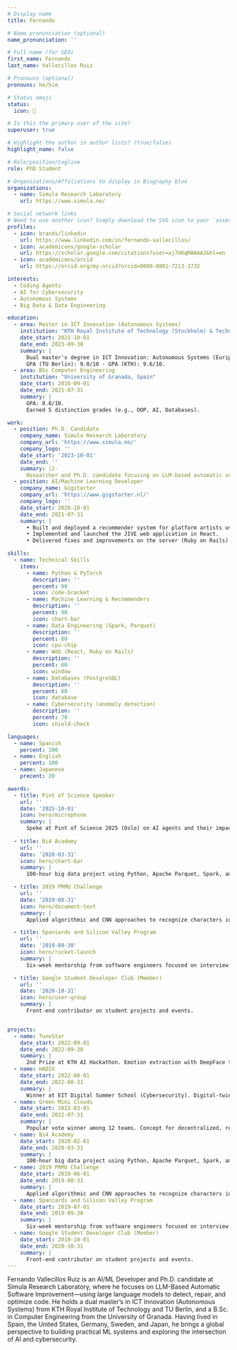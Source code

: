 ```yaml
---
# Display name
title: Fernando

# Name pronunciation (optional)
name_pronunciation: ''

# Full name (for SEO)
first_name: Fernando
last_name: Vallecillos Ruiz

# Pronouns (optional)
pronouns: he/him

# Status emoji
status:
  icon: 💾

# Is this the primary user of the site?
superuser: true

# Highlight the author in author lists? (true/false)
highlight_name: false

# Role/position/tagline
role: PhD Student

# Organizations/Affiliations to display in Biography blox
organizations:
  - name: Simula Research Laboratory
    url: https://www.simula.no/

# Social network links
# Need to use another icon? Simply download the SVG icon to your `assets/media/icons/` folder.
profiles:
  - icon: brands/linkedin
    url: https://www.linkedin.com/in/fernando-vallecillos/
  - icon: academicons/google-scholar
    url: https://scholar.google.com/citations?user=aj7UKqMAAAAJ&hl=en
  - icon: academicons/orcid
    url: https://orcid.org/my-orcid?orcid=0000-0001-7213-3732

interests:
  - Coding Agents
  - AI for Cybersecurity
  - Autonomous Systems
  - Big Data & Data Engineering

education:
  - area: Master in ICT Innovation (Autonomous Systems)
    institution: "KTH Royal Institute of Technology (Stockholm) & Technische Universität Berlin"
    date_start: 2021-10-01
    date_end: 2023-09-30
    summary: |
      Dual master's degree in ICT Innovation: Autonomous Systems (Euripean Institute of Technology).
      GPA (TU Berlin): 9.0/10 · GPA (KTH): 9.6/10.
  - area: BSc Computer Engineering
    institution: "University of Granada, Spain"
    date_start: 2016-09-01
    date_end: 2021-07-31
    summary: |
      GPA: 8.8/10.
      Earned 5 distinction grades (e.g., OOP, AI, Databases).

work:
  - position: Ph.D. Candidate
    company_name: Simula Research Laboratory
    company_url: 'https://www.simula.no/'
    company_logo: ''
    date_start: '2023-10-01'  
    date_end: ''
    summary: |2-
      Researcher and Ph.D. candidate focusing on LLM-based automatic software improvement.
  - position: AI/Machine Learning Developer
    company_name: Gigstarter
    company_url: 'https://www.gigstarter.nl/'
    company_logo: ''
    date_start: 2020-10-01
    date_end: 2021-07-31
    summary: |
      • Built and deployed a recommender system for platform artists using data science and ML.
      • Implemented and launched the JIVE web application in React.
      • Delivered fixes and improvements on the server (Ruby on Rails) and database (PostgreSQL).

skills:
  - name: Technical Skills
    items:
      - name: Python & PyTorch
        description: ''
        percent: 90
        icon: code-bracket
      - name: Machine Learning & Recommenders
        description: ''
        percent: 90
        icon: chart-bar
      - name: Data Engineering (Spark, Parquet)
        description: ''
        percent: 80
        icon: cpu-chip
      - name: Web (React, Ruby on Rails)
        description: ''
        percent: 80
        icon: window
      - name: Databases (PostgreSQL)
        description: ''
        percent: 80
        icon: database
      - name: Cybersecurity (anomaly detection)
        description: ''
        percent: 70
        icon: shield-check

languages:
  - name: Spanish
    percent: 100
  - name: English
    percent: 100
  - name: Japanese
    precent: 20

awards:
  - title: Pint of Science Speaker
    url: ''
    date: '2025-10-01'
    icon: hero/microphone
    summary: |
      Spoke at Pint of Science 2025 (Oslo) on AI agents and their impact. Received coaching on clear, engaging science communication for a general audience.
      
  - title: Bi4 Academy
    url: ''
    date: '2020-03-31'
    icon: hero/chart-bar
    summary: |
      100-hour big data project using Python, Apache Parquet, Spark, and ML.

  - title: 2019 PRMU Challenge
    url: ''
    date: '2019-08-31'
    icon: hero/document-text
    summary: |
      Applied algorithmic and CNN approaches to recognize characters in historical Japanese documents.

  - title: Spaniards and Silicon Valley Program
    url: ''
    date: '2019-09-30'
    icon: hero/rocket-launch
    summary: |
      Six-week mentorship from software engineers focused on interview prep for tech companies.

  - title: Google Student Developer Club (Member)
    url: ''
    date: '2020-10-31'
    icon: hero/user-group
    summary: |
      Front-end contributor on student projects and events.


projects:
  - name: TuneStar
    date_start: 2022-09-01
    date_end: 2022-09-30
    summary: |
      2nd Prize at KTH AI Hackathon. Emotion extraction with DeepFace to recommend music aligned to user state.
  - name: HADIX
    date_start: 2022-08-01
    date_end: 2022-08-31
    summary: |
      Winner at EIT Digital Summer School (Cybersecurity). Digital-twin anomaly detection for Industry 4.0; business plan and investor pitch.
  - name: Green Mini Clouds
    date_start: 2022-03-01
    date_end: 2022-07-31
    summary: |
      Popular vote winner among 12 teams. Concept for decentralized, renewable-powered edge computing.
  - name: Bi4 Academy
    date_start: 2020-02-01
    date_end: 2020-03-31
    summary: |
      100-hour big data project using Python, Apache Parquet, Spark, and ML.
  - name: 2019 PRMU Challenge
    date_start: 2019-06-01
    date_end: 2019-08-31
    summary: |
      Applied algorithmic and CNN approaches to recognize characters in historical Japanese documents.
  - name: Spaniards and Silicon Valley Program
    date_start: 2019-07-01
    date_end: 2019-09-30
    summary: |
      Six-week mentorship from software engineers focused on interview prep for tech companies.
  - name: Google Student Developer Club (Member)
    date_start: 2019-10-01
    date_end: 2020-10-31
    summary: |
      Front-end contributor on student projects and events.
---
```


Fernando Vallecillos Ruiz is an AI/ML Developer and Ph.D. candidate at Simula Research Laboratory, where he focuses on LLM-Based Automatic Software Improvement—using large language models to detect, repair, and optimize code. He holds a dual master’s in ICT Innovation (Autonomous Systems) from KTH Royal Institute of Technology and TU Berlin, and a B.Sc. in Computer Engineering from the University of Granada. Having lived in Spain, the United States, Germany, Sweden, and Japan, he brings a global perspective to building practical ML systems and exploring the intersection of AI and cybersecurity.
